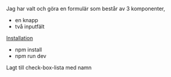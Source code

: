 Jag har valt och göra en formulär som består av 3 komponenter,
* en knapp
* två inputfält

<u>Installation</u>
* npm install
* npm run dev

Lagt till check-box-lista med namn
